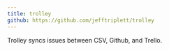 ```yaml
---
title: trolley
github: https://github.com/jefftriplett/trolley
---
```


Trolley syncs issues between CSV, Github, and Trello.
